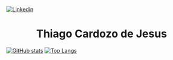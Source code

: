 [![Linkedin](https://img.shields.io/badge/Thiago%20Cardozo-blue?logo=linkedin)](https://www.linkedin.com/in/kadozo/) 

<h1 align="center">Thiago Cardozo de Jesus</h1> 

[![GitHub stats](https://github-readme-stats.vercel.app/api?username=Kadozo&theme=omni)](https://github.com/anuraghazra/github-readme-stats)
[![Top Langs](https://github-readme-stats.vercel.app/api/top-langs/?username=Kadozo&layout=compact&theme=omni)](https://github.com/anuraghazra/github-readme-stats)
